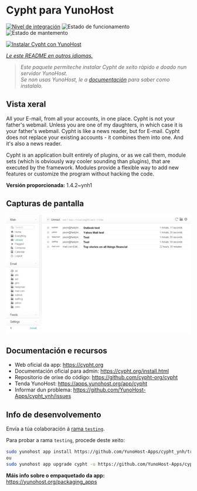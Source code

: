 <!--
NOTA: Este README foi creado automáticamente por <https://github.com/YunoHost/apps/tree/master/tools/readme_generator>
NON debe editarse manualmente.
-->

# Cypht para YunoHost

[![Nivel de integración](https://dash.yunohost.org/integration/cypht.svg)](https://dash.yunohost.org/appci/app/cypht) ![Estado de funcionamento](https://ci-apps.yunohost.org/ci/badges/cypht.status.svg) ![Estado de mantemento](https://ci-apps.yunohost.org/ci/badges/cypht.maintain.svg)

[![Instalar Cypht con YunoHost](https://install-app.yunohost.org/install-with-yunohost.svg)](https://install-app.yunohost.org/?app=cypht)

*[Le este README en outros idiomas.](./ALL_README.md)*

> *Este paquete permíteche instalar Cypht de xeito rápido e doado nun servidor YunoHost.*  
> *Se non usas YunoHost, le a [documentación](https://yunohost.org/install) para saber como instalalo.*

## Vista xeral

All your E-mail, from all your accounts, in one place. Cypht is not your father's webmail. Unless you are one of my daughters, in which case it is your father's webmail. Cypht is like a news reader, but for E-mail. Cypht does not replace your existing accounts - it combines them into one. And it's also a news reader.

Cypht is an application built entirely of plugins, or as we call them, module sets (which is obviously way cooler sounding than plugins), that are executed by the framework. Modules provide a flexible way to add new features or customize the program without hacking the code.


**Versión proporcionada:** 1.4.2~ynh1

## Capturas de pantalla

![Captura de pantalla de Cypht](./doc/screenshots/cypht_shot1.png)

## Documentación e recursos

- Web oficial da app: <https://cypht.org>
- Documentación oficial para admin: <https://cypht.org/install.html>
- Repositorio de orixe do código: <https://github.com/cypht-org/cypht>
- Tenda YunoHost: <https://apps.yunohost.org/app/cypht>
- Informar dun problema: <https://github.com/YunoHost-Apps/cypht_ynh/issues>

## Info de desenvolvemento

Envía a túa colaboración á [rama `testing`](https://github.com/YunoHost-Apps/cypht_ynh/tree/testing).

Para probar a rama `testing`, procede deste xeito:

```bash
sudo yunohost app install https://github.com/YunoHost-Apps/cypht_ynh/tree/testing --debug
ou
sudo yunohost app upgrade cypht -u https://github.com/YunoHost-Apps/cypht_ynh/tree/testing --debug
```

**Máis info sobre o empaquetado da app:** <https://yunohost.org/packaging_apps>
